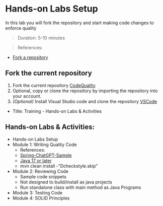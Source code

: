 # Hands-on Labs Setup
In this lab you will fork the repository and start making code changes to enforce quality
> Duration: 5-10 minutes

> References:
- [Fork a repository](https://docs.github.com/en/get-started/quickstart/fork-a-repo)

## Fork the current repository

1. Fork the current repository [CodeQuality](https://github.com/BasujitaBhattacharya/CodeQuality)
2. Optional, copy or clone the repository by importing the repository into your account.
3. _(Optional)_ Install Visual Studio code and clone the repository  [VSCode](https://code.visualstudio.com/download)

- Title: Training - Hands-on Labs & Activities
## Hands-on Labs & Activities:
-  Hands-on Labs Setup
-  Module 1: Writing Quality Code
      - References:
      - [Spring-ChatGPT-Sample](https://github.com/Azure-Samples/spring-chatgpt-sample)
      - [Java 17 or later](https://learn.microsoft.com/en-us/java/openjdk/download#openjdk-17081-lts)
      - mvn clean install -"Dcheckstyle.skip"
-  Module 2: Reviewing Code
      - Sample code snippets
      - Not designed to build/install as java projects
      - Run standalone class with main method as Java Programs
-  Module 3: Testing Code
-  Module 4: SOLID Principles

